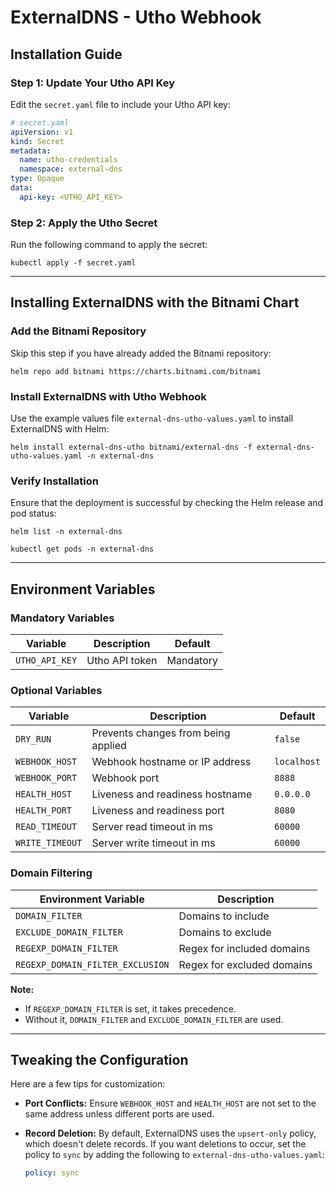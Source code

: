 # ExternalDNS - Utho Webhook

## Installation Guide

### Step 1: Update Your Utho API Key

Edit the `secret.yaml` file to include your Utho API key:

```yaml
# secret.yaml
apiVersion: v1
kind: Secret
metadata:
  name: utho-credentials
  namespace: external-dns
type: Opaque
data:
  api-key: <UTHO_API_KEY>

```

### Step 2: Apply the Utho Secret

Run the following command to apply the secret:

```shell
kubectl apply -f secret.yaml
```

---

## Installing ExternalDNS with the Bitnami Chart

### Add the Bitnami Repository

Skip this step if you have already added the Bitnami repository:

```shell
helm repo add bitnami https://charts.bitnami.com/bitnami
```

### Install ExternalDNS with Utho Webhook

Use the example values file `external-dns-utho-values.yaml` to install ExternalDNS with Helm:

```shell
helm install external-dns-utho bitnami/external-dns -f external-dns-utho-values.yaml -n external-dns
```

### Verify Installation

Ensure that the deployment is successful by checking the Helm release and pod status:

```shell
helm list -n external-dns
```

```shell
kubectl get pods -n external-dns
```

---

## Environment Variables

### Mandatory Variables

| Variable      | Description            | Default   |
|---------------|------------------------|-----------|
| `UTHO_API_KEY`| Utho API token         | Mandatory |

### Optional Variables

| Variable          | Description                      | Default     |
|--------------------|----------------------------------|-------------|
| `DRY_RUN`         | Prevents changes from being applied | `false`     |
| `WEBHOOK_HOST`    | Webhook hostname or IP address   | `localhost` |
| `WEBHOOK_PORT`    | Webhook port                     | `8888`      |
| `HEALTH_HOST`     | Liveness and readiness hostname  | `0.0.0.0`   |
| `HEALTH_PORT`     | Liveness and readiness port      | `8080`      |
| `READ_TIMEOUT`    | Server read timeout in ms        | `60000`     |
| `WRITE_TIMEOUT`   | Server write timeout in ms       | `60000`     |

### Domain Filtering

| Environment Variable           | Description                 |
|--------------------------------|-----------------------------|
| `DOMAIN_FILTER`                | Domains to include          |
| `EXCLUDE_DOMAIN_FILTER`        | Domains to exclude          |
| `REGEXP_DOMAIN_FILTER`         | Regex for included domains  |
| `REGEXP_DOMAIN_FILTER_EXCLUSION` | Regex for excluded domains |

**Note:**  
- If `REGEXP_DOMAIN_FILTER` is set, it takes precedence.  
- Without it, `DOMAIN_FILTER` and `EXCLUDE_DOMAIN_FILTER` are used.

---

## Tweaking the Configuration

Here are a few tips for customization:

- **Port Conflicts:** Ensure `WEBHOOK_HOST` and `HEALTH_HOST` are not set to the same address unless different ports are used.
- **Record Deletion:** By default, ExternalDNS uses the `upsert-only` policy, which doesn't delete records. If you want deletions to occur, set the policy to `sync` by adding the following to `external-dns-utho-values.yaml`:

  ```yaml
  policy: sync
  ```
